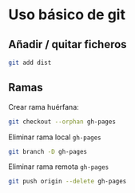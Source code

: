 # Uso básico de git

## Añadir / quitar ficheros

``` sh
git add dist
```

## Ramas

Crear rama huérfana:

``` sh
git checkout --orphan gh-pages
```

Eliminar rama local `gh-pages`

``` sh
git branch -D gh-pages
```

Eliminar rama remota `gh-pages`

``` sh
git push origin --delete gh-pages
```
